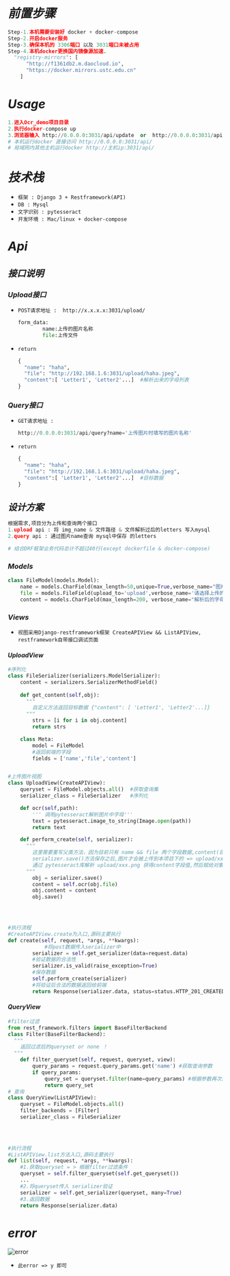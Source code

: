 # *前置步骤*

```python
Step-1.本机需要安装好 docker + docker-compose
Step-2.开启docker服务
Step-3.确保本机的 3306端口 以及 3031端口未被占用
Step-4.本机docker更换国内镜像源加速.
  "registry-mirrors": [
      "http://f1361db2.m.daocloud.io",
      "https://docker.mirrors.ustc.edu.cn"
    ]
```

# *Usage*

```python
1.进入Ocr_demo项目目录
2.执行docker-compose up
3.浏览器输入 http://0.0.0.0:3031/api/update  or  http://0.0.0.0:3031/api/query？name=xxx 进入api页面
# 本机运行docker 直接访问 http://0.0.0.0:3031/api/
# 局域网内其他主机运行docker http://主机ip:3031/api/
```

# *技术栈*

- `框架 : Django 3 + Restframework(API)`
- `DB : Mysql`
- `文字识别 : pytesseract`
- `开发环境 : Mac/linux + docker-compose`

# *Api*

## *接口说明*

### *Upload接口*

- `POST请求地址 :  http://x.x.x.x:3031/upload/`

  ```python
  form_data:
          name:上传的图片名称
          file:上传文件
  ```

- `return`

  ```python
  {
    "name": "haha",
    "file": "http://192.168.1.6:3031/upload/haha.jpeg",
    "content":[ 'Letter1', 'Letter2'...]  #解析出来的字母列表
  }
  ```

### *Query接口*

- `GET请求地址 : `

  ```python
  http://0.0.0.0:3031/api/query?name='上传图片时填写的图片名称'
  ```

- `return`

  ```python
  {
    "name": "haha",
    "file": "http://192.168.1.6:3031/upload/haha.jpeg",
    "content":[ 'Letter1', 'Letter2'...]  #目标数据
  }
  ```

## *设计方案*

```python
根据需求,项目分为上传和查询两个接口
1.upload api : 将 img_name & 文件路径 & 文件解析过后的letters 写入mysql
2.query api : 通过图片name查询 mysql中保存 的letters

# 结合DRF框架业务代码总计不超过40行(except dockerfile & docker-compose)
```



### *Models*

```python
class FileModel(models.Model):
    name = models.CharField(max_length=50,unique=True,verbose_name="图片名称(查询时可用)")
    file = models.FileField(upload_to='upload',verbose_name='请选择上传的图片')  #上传的图片保存在 当前目录upload/
    content = models.CharField(max_length=200, verbose_name="解析后的字母")
```

### *Views*

- `视图采用Django-restframework框架 CreateAPIView && ListAPIView, restframework自带接口调试页面`

#### *UploadView*

```python
#序列化
class FileSerializer(serializers.ModelSerializer):
    content = serializers.SerializerMethodField()
    
    def get_content(self,obj):
      """
      	自定义方法返回目标数据 {"content": [ 'Letter1', 'Letter2'...]}
      """
        strs = [i for i in obj.content]
        return strs

    class Meta:
        model = FileModel
        #返回前端的字段
        fields = ['name','file','content'] 


#上传图片视图
class UploadView(CreateAPIView):
    queryset = FileModel.objects.all()  #获取查询集
    serializer_class = FileSerializer   #序列化

    def ocr(self,path):
        ''' 调用pytesseract解析图片中字母'''
        text = pytesseract.image_to_string(Image.open(path))
        return text

    def perform_create(self, serializer):
      """
      	这里需要重写父类方法，因为目前只有 name && file 两个字段数据,content(目标数据)为空
      	serializer.save()方法保存之后,图片才会被上传到本项目下的 => upload/xxx.png
      	通过 pytesseract库解析 upload/xxx.png 获得content字段值,然后赋给对象并且保存
      """
        obj = serializer.save()
        content = self.ocr(obj.file)
        obj.content = content
        obj.save()

 


#执行流程
#CreateAPIView.create为入口,源码主要执行
def create(self, request, *args, **kwargs):
  			#将post数据传入serializer中
        serializer = self.get_serializer(data=request.data)
      	#验证数据的合法性
        serializer.is_valid(raise_exception=True)
        #保存数据
        self.perform_create(serializer)
        #将验证后合法的数据返回给前端
        return Response(serializer.data, status=status.HTTP_201_CREATED, headers=headers)
```



#### *QueryView*

```python
#filter过滤
from rest_framework.filters import BaseFilterBackend
class Filter(BaseFilterBackend):
  """
  	返回过滤后的queryset or none ！
  """
    def filter_queryset(self, request, queryset, view):
        query_params = request.query_params.get('name') #获取查询参数
        if query_params:
            query_set = queryset.filter(name=query_params) #根据参数再次过滤
            return query_set
# 查询
class QueryView(ListAPIView):
    queryset = FileModel.objects.all()
    filter_backends = [Filter]
    serializer_class = FileSerializer 


    
    
#执行流程
#ListAPIView.list方法入口,源码主要执行
def list(self, request, *args, **kwargs):
  	#1.获取queryset = > 根据filter过滤条件
    queryset = self.filter_queryset(self.get_queryset())
    ...
    #2.将queryset传入 serializer验证
    serializer = self.get_serializer(queryset, many=True)
    #3.返回数据
    return Response(serializer.data)
```



# *error*

![error](/Users/songyi/PycharmProjects/Ocr_demo/upload/error.png)

- `此error => y 即可`